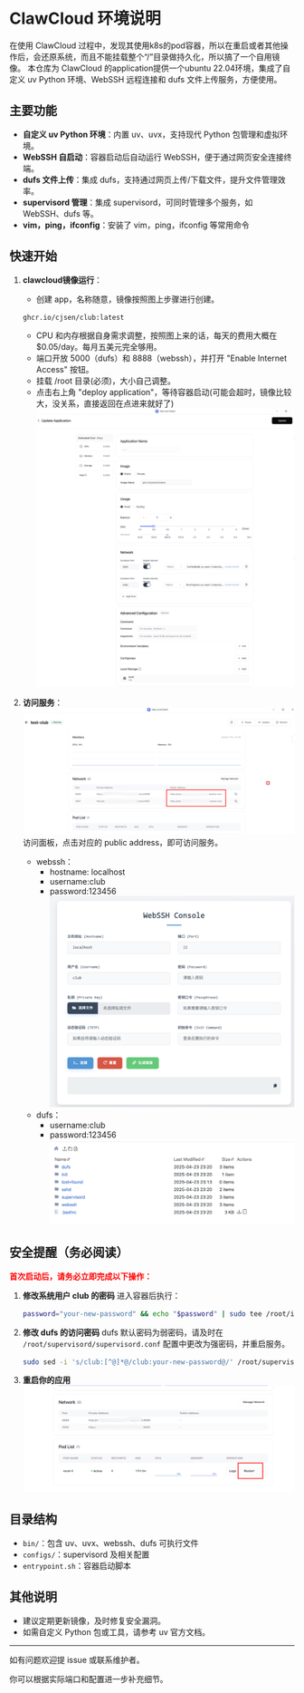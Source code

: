 # ClawCloud 环境说明

在使用 ClawCloud 过程中，发现其使用k8s的pod容器，所以在重启或者其他操作后，会还原系统，而且不能挂载整个“/”目录做持久化，所以搞了一个自用镜像。
本仓库为 ClawCloud 的application提供一个ubuntu 22.04环境，集成了自定义 uv Python 环境、WebSSH 远程连接和 dufs 文件上传服务，方便使用。

## 主要功能

- **自定义 uv Python 环境**：内置 uv、uvx，支持现代 Python 包管理和虚拟环境。
- **WebSSH 自启动**：容器启动后自动运行 WebSSH，便于通过网页安全连接终端。
- **dufs 文件上传**：集成 dufs，支持通过网页上传/下载文件，提升文件管理效率。
- **supervisord 管理**：集成 supervisord，可同时管理多个服务，如 WebSSH、dufs 等。
- **vim，ping，ifconfig**：安装了 vim，ping，ifconfig 等常用命令

## 快速开始

1. **clawcloud镜像运行**：
   - 创建 app，名称随意，镜像按照图上步骤进行创建。
   ``` bash
   ghcr.io/cjsen/club:latest
   ```
   - CPU 和内存根据自身需求调整，按照图上来的话，每天的费用大概在 $0.05/day。每月五美元完全够用。
   - 端口开放 5000（dufs）和 8888（webssh），并打开 "Enable Internet Access" 按钮。
   - 挂载 /root 目录(必须)，大小自己调整。
   - 点击右上角 "deploy application"，等待容器启动(可能会超时，镜像比较大，没关系，直接返回在点进来就好了)
   ![alt text](./static/photos/deploy.png)

2. **访问服务**：
   ![alt text](./static/photos/network.png)
   访问面板，点击对应的 public address，即可访问服务。
   - webssh：
      - hostname: localhost
      - username:club
      - password:123456
      ![alt text](./static/photos/webssh.png)
   - dufs：
      - username:club
      - password:123456
      ![alt text](./static/photos/dufs.png)

## 安全提醒（务必阅读）

<font color="red">**首次启动后，请务必立即完成以下操作：**</font>

1. **修改系统用户 club 的密码**
   进入容器后执行：
   ```bash
   password="your-new-password" && echo "$password" | sudo tee /root/init/.club > /dev/null && echo "club:$password" | sudo chpasswd
   ```

2. **修改 dufs 的访问密码**
   dufs 默认密码为弱密码，请及时在 `/root/supervisord/supervisord.conf` 配置中更改为强密码，并重启服务。
   ```bash
   sudo sed -i 's/club:[^@]*@/club:your-new-password@/' /root/supervisord/supervisord.conf && sudo supervisorctl restart dufs
   ```

3. **重启你的应用**
   ![alt text](./static/photos/restart.png)

## 目录结构

- `bin/`：包含 uv、uvx、webssh、dufs 可执行文件
- `configs/`：supervisord 及相关配置
- `entrypoint.sh`：容器启动脚本

## 其他说明

- 建议定期更新镜像，及时修复安全漏洞。
- 如需自定义 Python 包或工具，请参考 uv 官方文档。

---

如有问题欢迎提 issue 或联系维护者。

你可以根据实际端口和配置进一步补充细节。